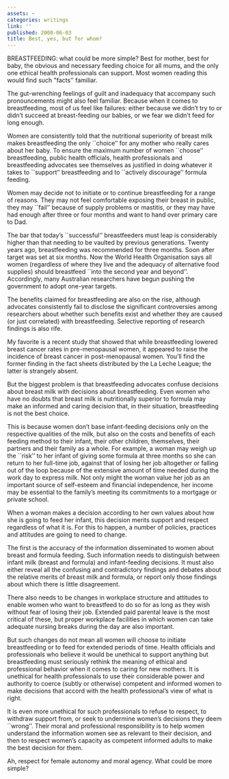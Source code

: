 ```yaml
---
assets: ~
categories: writings
link: ''
published: 2000-06-03
title: Best, yes, but for whom?
---
```

BREASTFEEDING: what could be more simple? Best for mother, best for
baby, the obvious and necessary feeding choice for all mums, and the
only one ethical health professionals can support. Most women reading
this would find such "facts’’ familiar.

The gut-wrenching feelings of guilt and inadequacy that accompany such
pronouncements might also feel familiar. Because when it comes to
breastfeeding, most of us feel like failures: either because we didn’t
try to or didn’t succeed at breast-feeding our babies, or we fear we
didn’t feed for long enough.

Women are consistently told that the nutritional superiority of breast
milk makes breastfeeding the only \`\`choice‘’ for any mother who really
cares about her baby. To ensure the maximum number of women \`\`choose’’
breastfeeding, public health officials, health professionals and
breastfeeding advocates see themselves as justified in doing whatever it
takes to \`\`support‘’ breastfeeding and to \`\`actively discourage’’
formula feeding.

Women may decide not to initiate or to continue breastfeeding for a
range of reasons. They may not feel comfortable exposing their breast in
public, they may \`\`fail’’ because of supply problems or mastitis, or
they may have had enough after three or four months and want to hand
over primary care to Dad.

The bar that today’s \`\`successful‘’ breastfeeders must leap is
considerably higher than that needing to be vaulted by previous
generations. Twenty years ago, breastfeeding was recommended for three
months. Soon after target was set at six months. Now the World Health
Organisation says all women (regardless of where they live and the
adequacy of alternative food supplies) should breastfeed \`\`into the
second year and beyond’’. Accordingly, many Australian researchers have
begun pushing the government to adopt one-year targets.

The benefits claimed for breastfeeding are also on the rise, although
advocates consistently fail to disclose the significant controversies
among researchers about whether such benefits exist and whether they are
caused (or just correlated) with breastfeeding. Selective reporting of
research findings is also rife.

My favorite is a recent study that showed that while breastfeeding
lowered breast cancer rates in pre-menopausal women, it appeared to
raise the incidence of breast cancer in post-menopausal women. You’ll
find the former finding in the fact sheets distributed by the La Leche
League; the latter is strangely absent.

But the biggest problem is that breastfeeding advocates confuse
decisions about breast milk with decisions about breastfeeding. Even
women who have no doubts that breast milk is nutritionally superior to
formula may make an informed and caring decision that, in their
situation, breastfeeding is not the best choice.

This is because women don’t base infant-feeding decisions only on the
respective qualities of the milk, but also on the costs and benefits of
each feeding method to their infant, their other children, themselves,
their partners and their family as a whole. For example, a woman may
weigh up the \`\`risk’’ to her infant of giving some formula at three
months so she can return to her full-time job, against that of losing
her job altogether or falling out of the loop because of the extensive
amount of time needed during the work day to express milk. Not only
might the woman value her job as an important source of self-esteem and
financial independence, her income may be essential to the family’s
meeting its commitments to a mortgage or private school.

When a woman makes a decision according to her own values about how she
is going to feed her infant, this decision merits support and respect
regardless of what it is. For this to happen, a number of policies,
practices and attitudes are going to need to change.

The first is the accuracy of the information disseminated to women about
breast and formula feeding. Such information needs to distinguish
between infant milk (breast and formula) and infant-feeding decisions.
It must also either reveal all the confusing and contradictory findings
and debates about the relative merits of breast milk and formula, or
report only those findings about which there is little disagreement.

There also needs to be changes in workplace structure and attitudes to
enable women who want to breastfeed to do so for as long as they wish
without fear of losing their job. Extended paid parental leave is the
most critical of these, but proper workplace facilities in which women
can take adequate nursing breaks during the day are also important.

But such changes do not mean all women will choose to initiate
breastfeeding or to feed for extended periods of time. Health officials
and professionals who believe it would be unethical to support anything
but breastfeeding must seriously rethink the meaning of ethical and
professional behavior when it comes to caring for new mothers. It is
unethical for health professionals to use their considerable power and
authority to coerce (subtly or otherwise) competent and informed women
to make decisions that accord with the health professional’s view of
what is right.

It is even more unethical for such professionals to refuse to respect,
to withdraw support from, or seek to undermine women’s decisions they
deem \`\`wrong’’. Their moral and professional responsibility is to help
women understand the information women see as relevant to their
decision, and then to respect women’s capacity as competent informed
adults to make the best decision for them.

Ah, respect for female autonomy and moral agency. What could be more
simple?